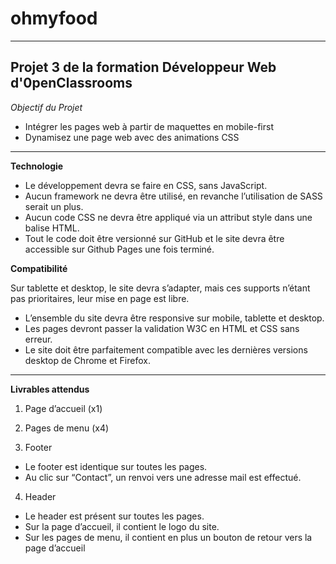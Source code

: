 # ohmyfood

---

## Projet 3 de la formation Développeur Web d'0penClassrooms

_Objectif du Projet_

- Intégrer les pages web à partir de maquettes en mobile-first
- Dynamisez une page web avec des animations CSS

---

**Technologie**

- Le développement devra se faire en CSS, sans JavaScript.
- Aucun framework ne devra être utilisé, en revanche l’utilisation de SASS serait un plus.
- Aucun code CSS ne devra être appliqué via un attribut style dans une balise HTML.
- Tout le code doit être versionné sur GitHub et le site devra être accessible sur Github Pages une fois terminé.

**Compatibilité**

Sur tablette et desktop, le site devra s’adapter, mais ces supports n’étant pas prioritaires, leur mise en page est libre.

- L’ensemble du site devra être responsive sur mobile, tablette et desktop.
- Les pages devront passer la validation W3C en HTML et CSS sans erreur.
- Le site doit être parfaitement compatible avec les dernières versions desktop de Chrome et Firefox.

---

**Livrables attendus**

1. Page d’accueil (x1)

2. Pages de menu (x4)

3. Footer

- Le footer est identique sur toutes les pages.
- Au clic sur “Contact”, un renvoi vers une adresse mail est effectué.

4. Header

- Le header est présent sur toutes les pages.
- Sur la page d’accueil, il contient le logo du site.
- Sur les pages de menu, il contient en plus un bouton de retour vers la page d’accueil
